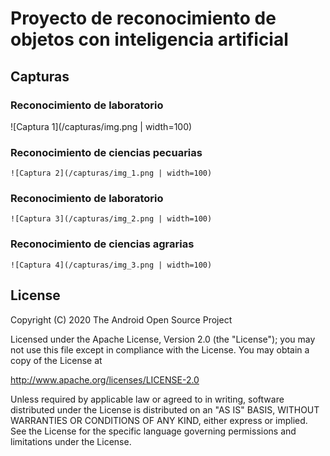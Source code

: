 # Proyecto de reconocimiento de objetos con inteligencia artificial

## Capturas
### Reconocimiento de laboratorio
![Captura 1](/capturas/img.png | width=100)

### Reconocimiento de ciencias pecuarias
    ![Captura 2](/capturas/img_1.png | width=100)

### Reconocimiento de laboratorio
    ![Captura 3](/capturas/img_2.png | width=100)

### Reconocimiento de ciencias agrarias
    ![Captura 4](/capturas/img_3.png | width=100)


## License

 Copyright (C) 2020 The Android Open Source Project
 
 Licensed under the Apache License, Version 2.0 (the "License");
 you may not use this file except in compliance with the License.
 You may obtain a copy of the License at

http://www.apache.org/licenses/LICENSE-2.0
 
 Unless required by applicable law or agreed to in writing, software
 distributed under the License is distributed on an "AS IS" BASIS,
 WITHOUT WARRANTIES OR CONDITIONS OF ANY KIND, either express or implied.
 See the License for the specific language governing permissions and
 limitations under the License.
